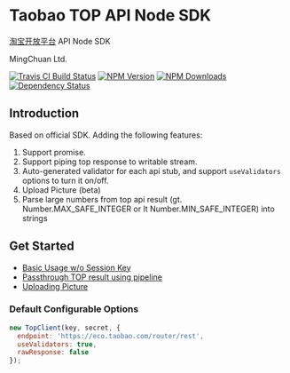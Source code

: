 # Taobao TOP API Node SDK

[淘宝开放平台](http://open.taobao.com/doc2/api_list.htm) API Node SDK

MingChuan Ltd.

[![Travis CI Build Status](https://img.shields.io/travis/mbxc/node-topsdk/master.svg)](http://travis-ci.org/mbxc/node-topsdk)
[![NPM Version](https://img.shields.io/npm/v/topsdk.svg)](https://npmjs.org/package/topsdk)
[![NPM Downloads](https://img.shields.io/npm/dm/topsdk.svg)](https://npmjs.org/package/topsdk)
[![Dependency Status](https://david-dm.org/mbxc/node-topsdk.svg)](https://david-dm.org/mbxc/node-topsdk)

## Introduction

Based on official SDK. Adding the following features:

1. Support promise.
1. Support piping top response to writable stream.
1. Auto-generated validator for each api stub, and support `useValidators` options to turn it on/off.
1. Upload Picture (beta)
1. Parse large numbers from top api result (gt. Number.MAX_SAFE_INTEGER or lt Number.MIN_SAFE_INTEGER) into strings

## Get Started

+ [Basic Usage w/o Session Key](https://github.com/mbxc/node-topsdk/blob/master/test/basic.js)
+ [Passthrough TOP result using pipeline](https://github.com/mbxc/node-topsdk/blob/master/test/pipe.js)
+ [Uploading Picture](https://github.com/mbxc/node-topsdk/blob/master/test/file-upload.js)

### Default Configurable Options

```js
new TopClient(key, secret, {
  endpoint: 'https://eco.taobao.com/router/rest',
  useValidators: true,
  rawResponse: false
});
```
